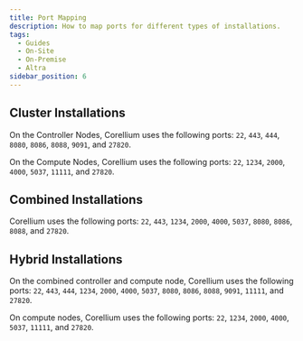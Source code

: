 ```yaml
---
title: Port Mapping
description: How to map ports for different types of installations.
tags:
  - Guides
  - On-Site
  - On-Premise
  - Altra
sidebar_position: 6
---
```


## Cluster Installations

On the Controller Nodes, Corellium uses the following ports: `22`, `443`, `444`, `8080`, `8086`, `8088`, `9091`, and `27820`.

On the Compute Nodes, Corellium uses the following ports: `22`, `1234`, `2000`, `4000`, `5037`, `11111`, and `27820`.

## Combined Installations
Corellium uses the following ports: `22`, `443`, `1234`, `2000`, `4000`, `5037`, `8080`, `8086`, `8088`, and `27820`.

## Hybrid Installations
On the combined controller and compute node, Corellium uses the following ports: `22`, `443`, `444`, `1234`, `2000`, `4000`, `5037`, `8080`, `8086`, `8088`, `9091`, `11111`, and `27820`.

On compute nodes, Corellium uses the following ports: `22`, `1234`, `2000`, `4000`, `5037`, `11111`, and `27820`.
